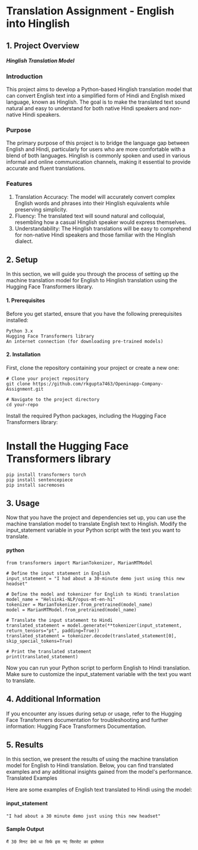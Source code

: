 # Translation Assignment - English into Hinglish

## 1. Project Overview
##### Hinglish Translation Model
### Introduction

  This project aims to develop a Python-based Hinglish translation model that can convert English text into a simplified form of Hindi and English mixed language, known as Hinglish. The goal is to make the translated text     sound natural and easy to understand for both native Hindi speakers and non-native Hindi speakers.

### Purpose

  The primary purpose of this project is to bridge the language gap between English and Hindi, particularly for users who are more comfortable with a blend of both languages. Hinglish is commonly spoken and used in various   informal and online communication channels, making it essential to provide accurate and fluent translations.

### Features
  1. Translation Accuracy: The model will accurately convert complex English words and phrases into their Hinglish equivalents while preserving simplicity.
  2. Fluency: The translated text will sound natural and colloquial, resembling how a casual Hinglish speaker would express themselves.
  3. Understandability: The Hinglish translations will be easy to comprehend for non-native Hindi speakers and those familiar with the Hinglish dialect.

## 2. Setup

  In this section, we will guide you through the process of setting up the machine translation model for English to Hinglish translation using the Hugging Face Transformers library.
  #### 1. Prerequisites
  
  Before you get started, ensure that you have the following prerequisites installed:

    Python 3.x
    Hugging Face Transformers library
    An internet connection (for downloading pre-trained models)


  #### 2. Installation

  First, clone the repository containing your project or create a new one: 
    
    # Clone your project repository
    git clone https://github.com/rkgupta7463/Openinapp-Company-Assignment.git
        
    # Navigate to the project directory
    cd your-repo
  
  Install the required Python packages, including the Hugging Face Transformers library:
  
  # Install the Hugging Face Transformers library
    pip install transformers torch
    pip install sentencepiece
    pip install sacremoses

## 3. Usage

  Now that you have the project and dependencies set up, you can use the machine translation model to translate English text to Hinglish.
  Modify the input_statement variable in your Python script with the text you want to translate.

  #### python

    from transformers import MarianTokenizer, MarianMTModel

    # Define the input statement in English
    input_statement = "I had about a 30-minute demo just using this new headset"
    
    # Define the model and tokenizer for English to Hindi translation
    model_name = "Helsinki-NLP/opus-mt-en-hi"
    tokenizer = MarianTokenizer.from_pretrained(model_name)
    model = MarianMTModel.from_pretrained(model_name)
    
    # Translate the input statement to Hindi
    translated_statement = model.generate(**tokenizer(input_statement, return_tensors="pt", padding=True))
    translated_statement = tokenizer.decode(translated_statement[0], skip_special_tokens=True)
    
    # Print the translated statement
    print(translated_statement)

  Now you can run your Python script to perform English to Hindi translation. Make sure to customize the input_statement variable with the text you want to translate.

## 4. Additional Information

  If you encounter any issues during setup or usage, refer to the Hugging Face Transformers documentation for troubleshooting and further information: Hugging Face Transformers Documentation.

## 5. Results

  In this section, we present the results of using the machine translation model for English to Hindi translation. Below, you can find translated examples and any additional   insights gained from the model's performance.
  Translated Examples
  
  Here are some examples of English text translated to Hindi using the model:
  
  #### input_statement 
    
    "I had about a 30 minute demo just using this new headset"  
  #### Sample Output
  
    मैं 30 मिनट डेमो था सिर्फ इस नए सिरसेट का इस्तेमाल
